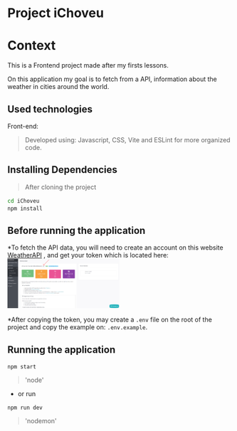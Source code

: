 # Project iChoveu

# Context
This is a Frontend project made after my firsts lessons.

On this application my goal is to fetch from a API, information about the weather in cities around the world.

## Used technologies

Front-end:
> Developed using: Javascript, CSS, Vite and ESLint for more organized code.

## Installing Dependencies

> After cloning the project

```bash
cd iChoveu
npm install
```

## Before running the application

*To fetch the API data, you will need to create an account on this website [WeatherAPI](https://www.weatherapi.com/signup.aspx) , and get your token which is located here:
  <img width="50%" src="/src/imgs/weatherapi.png" />


*After copying the token, you may create a ```.env``` file on the root of the project and copy the example on: ```.env.example```.

## Running the application
  
  ```
  npm start
  ```
  > 'node'
  
  - or run
    
  ```
  npm run dev
  ```
  > 'nodemon'
